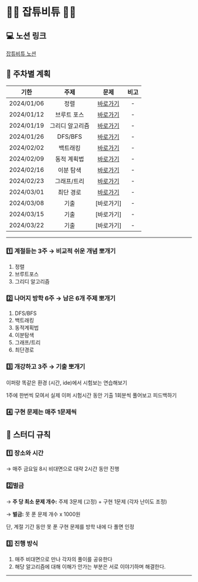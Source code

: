 # 👩‍💻 잡튜비튜 👩‍💻


## 💻 노션 링크

[잡튜비튜 노션](https://icy-writer-f49.notion.site/7071cd5e5afb4018ab3cefd705608e64?pvs=4)

## 📅 주차별 계획

|    기한    |      주제      |       문제           |      비고      |
| :--------: | :-----------: | :-------------------: | :------------: | 
| 2024/01/06 |  정렬  |  [바로가기](https://github.com/ruruisryu/Python_algorithm/tree/master/1_%EC%A0%95%EB%A0%AC) |       -        |
| 2024/01/12 |  브루트 포스 | [바로가기](https://github.com/ruruisryu/Python_algorithm/tree/master/2_%EB%B8%8C%EB%A3%A8%ED%8A%B8%ED%8F%AC%EC%8A%A4)  |       -        |
| 2024/01/19 |  그리디 알고리즘 |  [바로가기](https://github.com/ruruisryu/Python_algorithm/tree/master/3_%EA%B7%B8%EB%A6%AC%EB%94%94%20%EC%95%8C%EA%B3%A0%EB%A6%AC%EC%A6%98)  |       -        |
| 2024/01/26 |   DFS/BFS   |  [바로가기](https://github.com/ruruisryu/Python_algorithm/tree/master/4_DFS%26BFS) |       -        |
| 2024/02/02 |   백트래킹   |  [바로가기](https://github.com/ruruisryu/Python_algorithm/tree/master/5_%EB%B0%B1%ED%8A%B8%EB%9E%98%ED%82%B9)  |       -        |
| 2024/02/09 | 동적 계획법 |  [바로가기](https://github.com/ruruisryu/Python_algorithm/tree/master/6_%EB%8F%99%EC%A0%81%20%EA%B3%84%ED%9A%8D%EB%B2%95)   |       -       |
| 2024/02/16 |    이분 탐색    |  [바로가기](https://github.com/ruruisryu/Python_algorithm/tree/master/7_%EC%9D%B4%EB%B6%84%20%ED%83%90%EC%83%89)   |       -        |
| 2024/02/23 |    그래프/트리  |  [바로가기](https://github.com/ruruisryu/Python_algorithm/tree/master/8_%EA%B7%B8%EB%9E%98%ED%94%84%26%ED%8A%B8%EB%A6%AC)  |       -     |
| 2024/03/01 |   최단 경로   |  [바로가기](https://github.com/ruruisryu/Python_algorithm/tree/master/9_%EC%B5%9C%EB%8B%A8%20%EA%B2%BD%EB%A1%9C)  |       -        |
| 2024/03/08 |    기출    |  [바로가기]  |       -        |
| 2024/03/15 |    기출    |  [바로가기]  |       -        |
| 2024/03/22 |    기출    |  [바로가기]  |       -        |


---

### 1️⃣ **계절듣는 3주 → 비교적 쉬운 개념 뽀개기**

1.  정렬
2.  브루트포스
3.  그리디 알고리즘

### 2️⃣ **나머지 방학 6주 → 남은 6개 주제 뽀개기**

1.  DFS/BFS
2.  백트래킹
3.  동적계획법
4.  이분탐색
5.  그래프/트리
6.  최단경로

### 3️⃣ **개강하고 3주 → 기출 뽀개기**
이퍼랑 똑같은 환경 (시간, ide)에서 시험보는 연습해보기

1주에 한번씩 모여서 실제 이퍼 시험시간 동안 기출 1회분씩 풀어보고 피드백하기

### 4️⃣ 구현 문제는 매주 1문제씩  

## 🤝 스터디 규칙

### 1️⃣ 장소와 시간

→ 매주 금요일 8시 비대면으로 대략 2시간 동안 진행

### 2️⃣벌금

→ **주 당 최소 문제 개수:** 주제 3문제 (고정) + 구현 1문제 (각자 난이도 조정)

→ **벌금:** 못 푼 문제 개수 x 1000원

단, 계절 기간 동안 못 푼 구현 문제를 방학 내에 다 풀면 인정

### 3️⃣ 진행 방식

1.  매주 비대면으로 만나 각자의 풀이를 공유한다
2.  해당 알고리즘에 대해 이해가 안가는 부분은 서로 이야기하며 해결한다.

----------


